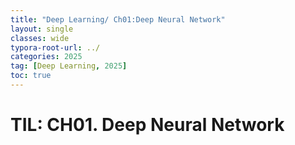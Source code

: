 ```yaml
---
title: "Deep Learning/ Ch01:Deep Neural Network"
layout: single
classes: wide
typora-root-url: ../
categories: 2025
tag: [Deep Learning, 2025]
toc: true
---
```


# TIL: CH01. Deep Neural Network


